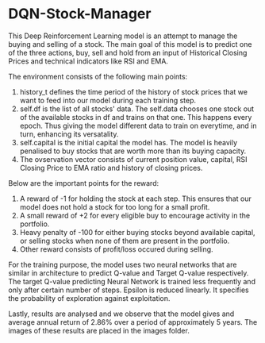 # DQN-Stock-Manager

This Deep Reinforcement Learning model is an attempt to manage the buying and selling of a stock. The main goal of this model is to predict one of the three actions, buy, sell and hold from an input of Historical Closing Prices and technical indicators like RSI and EMA.

The environment consists of the following main points:
1. history_t defines the time period of the history of stock prices that we want to feed into our model during each training step.
2. self.df is the list of all stocks' data. The self.data chooses one stock out of the available stocks in df and trains on that one. This happens every epoch. Thus giving the model different data to train on everytime, and in turn, enhancing its versatality.
3. self.capital is the initial capital the model has. The model is heavily penalised to buy stocks that are worth more than its buying capacity.
4. The ovservation vector consists of current position value, capital, RSI Closing Price to EMA ratio and history of closing prices.


Below are the important points for the reward:
1. A reward of -1 for holding the stock at each step. This ensures that our model does not hold a stock for too long for a small profit.
2. A small reward of +2 for every eligible buy to encourage activity in the portfolio.
3. Heavy penalty of -100 for either buying stocks beyond available capital, or selling stocks when none of them are present in the portfolio.
4. Other reward consists of profit/loss occured during selling.

For the training purpose, the model uses two neural networks that are similar in architecture to predict Q-value and Target Q-value respectively. The target Q-value predicting Neural Network is trained less frequently and only after certain number of steps. 
Epsilon is reduced linearly. It specifies the probability of exploration against exploitation.

Lastly, results are analysed and we observe that the model gives and average annual return of 2.86% over a period of approximately 5 years.
The images of these results are placed in the images folder.
